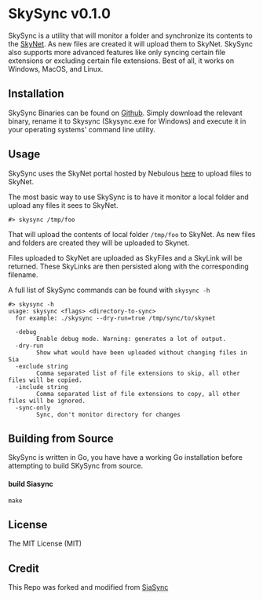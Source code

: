 # SkySync v0.1.0

SkySync is a utility that will monitor a folder and synchronize its contents to
the [SkyNet](https://siasky.net/). As new files are created it will upload them
to SkyNet. SkySync also supports more advanced features like only syncing
certain file extensions or excluding certain file extensions. Best of all, it
works on Windows, MacOS, and Linux.

## Installation
SkySync Binaries can be found on
[Github](https://github.com/MSevey/skysync/releases).  Simply download the
relevant binary, rename it to Skysync (Skysync.exe for Windows) and execute it
in your operating systems' command line utility.

## Usage
SkySync uses the SkyNet portal hosted by Nebulous [here](https://siasky.net) to
upload files to SkyNet.

The most basic way to use SkySync is to have it monitor a local folder and
upload any files it sees to SkyNet.

```
#> skysync /tmp/foo
```

That will upload the contents of local folder `/tmp/foo` to SkyNet. As new files
and folders are created they will be uploaded to Skynet.

Files uploaded to SkyNet are uploaded as SkyFiles and a SkyLink will be
returned. These SkyLinks are then persisted along with the corresponding
filename.

A full list of SkySync commands can be found with `skysync -h`
```
#> skysync -h
usage: skysync <flags> <directory-to-sync>
  for example: ./skysync --dry-run=true /tmp/sync/to/skynet

  -debug
        Enable debug mode. Warning: generates a lot of output.
  -dry-run
        Show what would have been uploaded without changing files in Sia
  -exclude string
        Comma separated list of file extensions to skip, all other files will be copied.
  -include string
        Comma separated list of file extensions to copy, all other files will be ignored.
  -sync-only
        Sync, don't monitor directory for changes
```

## Building from Source
SkySync is written in Go, you have have a working Go installation before
attempting to build SKySync from source.

#### build Siasync
`make`

## License
The MIT License (MIT)


## Credit
This Repo was forked and modified from
[SiaSync](https://github.com/tbenz9/siasync)
